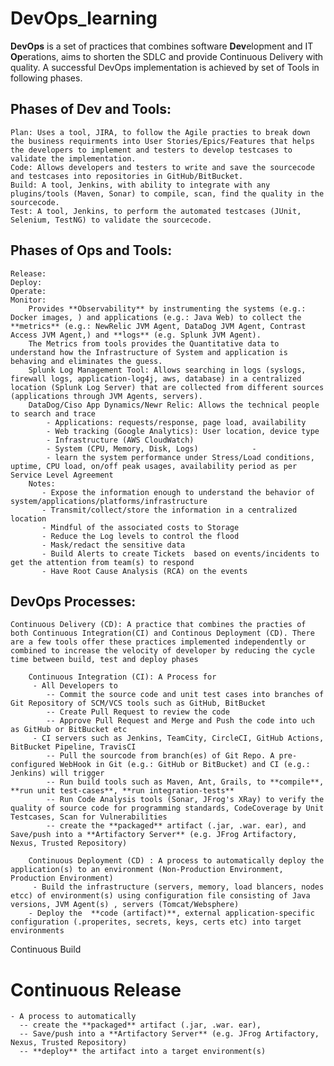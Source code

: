 # DevOps_learning

**DevOps** is a set of practices that combines software **Dev**elopment and IT **Op**erations, aims to shorten the SDLC and provide Continuous Delivery with quality. A successful DevOps implementation is achieved by set of Tools in following phases.

## Phases of Dev and Tools:
    Plan: Uses a tool, JIRA, to follow the Agile practies to break down the business requirments into User Stories/Epics/Features that helps the developers to implement and testers to develop testcases to validate the implementation.
    Code: Allows developers and testers to write and save the sourcecode and testcases into repositories in GitHub/BitBucket.
    Build: A tool, Jenkins, with ability to integrate with any plugins/tools (Maven, Sonar) to compile, scan, find the quality in the sourcecode.
    Test: A tool, Jenkins, to perform the automated testcases (JUnit, Selenium, TestNG) to validate the sourcecode.

## Phases of Ops and Tools:
    Release:
    Deploy:
    Operate:
    Monitor:        
        Provides **Observability** by instrumenting the systems (e.g.: Docker images, ) and applications (e.g.: Java Web) to collect the **metrics** (e.g.: NewRelic JVM Agent, DataDog JVM Agent, Contrast Access JVM Agent,) and **logs** (e.g. Splunk JVM Agent).
        The Metrics from tools provides the Quantitative data to understand how the Infrastructure of System and application is behaving and eliminates the guess.
        Splunk Log Management Tool: Allows searching in logs (syslogs, firewall logs, application-log4j, aws, database) in a centralized location (Splunk Log Server) that are collected from different sources (applications through JVM Agents, servers).
        DataDog/Ciso App Dynamics/Newr Relic: Allows the technical people to search and trace 
            - Applications: requests/response, page load, availability
            - Web tracking (Google Analytics): User location, device type
            - Infrastructure (AWS CloudWatch)
            - System (CPU, Memory, Disk, Logs)            -
            - learn the system performance under Stress/Load conditions, uptime, CPU load, on/off peak usages, availability period as per Service Level Agreement
        Notes: 
           - Expose the information enough to understand the behavior of system/applications/platforms/infrastructure
           - Transmit/collect/store the information in a centralized location
           - Mindful of the associated costs to Storage
           - Reduce the Log levels to control the flood
           - Mask/redact the sensitive data 
           - Build Alerts to create Tickets  based on events/incidents to get the attention from team(s) to respond
           - Have Root Cause Analysis (RCA) on the events

## DevOps Processes:
    
    Continuous Delivery (CD): A practice that combines the practies of both Continuous Integration(CI) and Continous Deployment (CD). There are a few tools offer these practices implemented independently or combined to increase the velocity of developer by reducing the cycle time between build, test and deploy phases

        Continuous Integration (CI): A Process for
         - All Developers to
            -- Commit the source code and unit test cases into branches of Git Repository of SCM/VCS tools such as GitHub, BitBucket
            -- Create Pull Request to review the code
            -- Approve Pull Request and Merge and Push the code into uch as GitHub or BitBucket etc
         - CI servers such as Jenkins, TeamCity, CircleCI, GitHub Actions, BitBucket Pipeline, TravisCI
            -- Pull the sourcode from branch(es) of Git Repo. A pre-configured WebHook in Git (e.g.: GitHub or BitBucket) and CI (e.g.: Jenkins) will trigger 
            -- Run build tools such as Maven, Ant, Grails, to **compile**, **run unit test-cases**, **run integration-tests**
            -- Run Code Analysis tools (Sonar, JFrog's XRay) to verify the quality of source code for programming standards, CodeCoverage by Unit Testcases, Scan for Vulnerabilities
            -- create the **packaged** artifact (.jar, .war. ear), and Save/push into a **Artifactory Server** (e.g. JFrog Artifactory, Nexus, Trusted Repository)

        Continuous Deployment (CD) : A process to automatically deploy the application(s) to an environment (Non-Production Environment, Production Environment)
         - Build the infrastructure (servers, memory, load blancers, nodes etcc) of environment(s) using configuration file consisting of Java versions, JVM Agent(s) , servers (Tomcat/Websphere)
        - Deploy the  **code (artifact)**, external application-specific configuration (.properites, secrets, keys, certs etc) into target environments

Continuous Build

# Continuous Release
    - A process to automatically
      -- create the **packaged** artifact (.jar, .war. ear),
      -- Save/push into a **Artifactory Server** (e.g. JFrog Artifactory, Nexus, Trusted Repository)
      -- **deploy** the artifact into a target environment(s)

